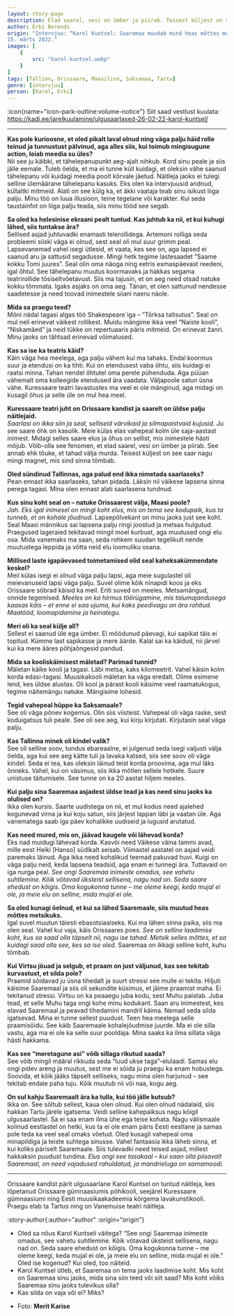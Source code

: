 ```yaml
---
layout: story-page
description: Elad saarel, vesi on ümber ja piirab. Teisest küljest on see saar nagu mingi magnet.
author: Erki Berends
origin: "Intervjuu: “Karol Kuntsel: Saaremaa muudab mind heas mõttes metsikuks”, Saarte Hääl, 
15. märts 2022."
images: [
    {
        src: "karol-kuntsel.webp"
    }
]
tags: [Tallinn, Orissaare, Maasilinn, Saksamaa, Tartu]
genre: [intervjuu]
person: [Karol, Erki]
---
```


<!-- # {{ $doc.title }} -->

:icon{name="icon-park-outline:volume-notice"} Siit saad vestlust kuulata: https://kadi.ee/jarelkuulamine/ulgusaarlased-26-02-22-karol-kuntsel/

<hr />

**Kas pole kurioosne, et oled pikalt laval olnud ning väga palju häid rolle teinud ja tunnustust pälvinud, aga alles siis, kui toimub mingisugune action, leiab meedia su üles?** \
Nii see ju käibki, et tähelepanupunkt aeg-ajalt nihkub. Kord sinu peale ja siis jälle eemale. Tuleb öelda, et ma ei tunne küll kuidagi, et oleksin vähe saanud tähelepanu või kuidagi meedia poolt kõrvale jäetud. Näitleja jaoks ei tulegi selline ülemäärane tähelepanu kasuks. Eks olen ka intervjuusid andnud, küllaltki mitmeid. Alati on see külg ka, et äkki vaataja teab sinu isikust liiga palju. Minu töö on luua illusioon, teine tegelane või karakter. Kui seda taustainfot on liiga palju teada, siis minu tööd see segab. 

**Sa oled ka helesinise ekraani pealt tuntud. Kas juhtub ka nii, et kui kuhugi lähed, siis tuntakse ära?** \
Sellised asjad juhtuvadki enamasti telerollidega. Artemoni rolliga seda probleemi siiski väga ei olnud, sest seal oli mul suur grimm peal. Lapsevanemad vahel isegi ütlesid, et vaata, kes see on, aga lapsed ei saanud aru ja sattusid segadusse. Mingi hetk tegime lastesaadet “Saame kokku Tomi juures”. Seal olin oma näoga ning eetris esmaspäevast reedeni, igal õhtul. See tähelepanu muutus koormavaks ja hakkas segama teatrirollide tõsiseltvõetavust. Siis ma tajusin, et on aeg need otsad natuke kokku tõmmata. Igaks asjaks on oma aeg. Tänan, et olen sattunud nendesse saadetesse ja need toovad inimestele siiani naeru näole.

**Mida sa praegu teed?** \
Mõni nädal tagasi algas töö Shakespeare´iga – “Tõrksa taltsutus”. Seal on mul neli erinevat väikest rollikest. Muidu mängime ikka veel “Naiste kooli”, “Niskamäed” ja neid tükke on repertuaaris päris mitmeid. On erinevat žanri. Minu jaoks on tähtsad erinevad võimalused.

**Kas sa ise ka teatris käid?** \
Käin väga hea meelega, aga palju vähem kui ma tahaks. Endal koormus suur ja etendusi on ka tihti. Kui on etendusest vaba õhtu, siis kuidagi ei raatsi minna. Tahan nendel õhtutel oma perele pühenduda. Aga püüan vähemalt oma kolleegide etendused ära vaadata. Väljapoole satun üsna vähe. Kuressaare teatri lavastustes ma veel ei ole mänginud, aga midagi on kusagil õhus ja selle üle on mul hea meel.

**Kuressaare teatri juht on Orissaare kandist ja saarelt on üldse palju näitlejaid.** \
*Saarlasi on ikka siin ja seal, selliseid värvikaid ja silmapaistvaid kujusid.* Ju see saare õhk on kasulik. Meie külas elas vahepeal kolm üle saja-aastast inimest. Midagi selles saare elus ja õhus on sellist, mis inimestele hästi mõjub. Võib-olla see fenomen, et elad saarel, vesi on ümber ja piirab. See annab ehk tõuke, et tahad välja murda. Teisest küljest on see saar nagu mingi magnet, mis sind sinna tõmbab.

**Oled sündinud Tallinnas, aga palud end ikka nimetada saarlaseks?** \
Pean ennast ikka saarlaseks, tahan pidada. Läksin nii väikese lapsena sinna perega tagasi. Mina olen ennast alati saarlasena tundnud.

**Kus sinu koht seal on – natuke Orissaarest välja, Maasi poole?** \
*Jah. Eks igal inimesel on mingi koht elus, mis on tema see kodupaik, kus ta tunneb, et on kohale jõudnud.* Lapsepõlvekant on minu jaoks just see koht. Seal Maasi männikus sai lapsena palju ringi joostud ja metsas hulgutud. Praegused lageraied tekitavad mingil moel kurbust, aga muutused ongi elu osa. Mida vanemaks ma saan, seda rohkem suudan tegelikult nende muutustega leppida ja võtta neid elu loomuliku osana.

**Millised laste igapäevased toimetamised olid seal kaheksakümnendate keskel?** \
Meil külas isegi ei olnud väga palju lapsi, aga meie sugulastel oli meievanuseid lapsi väga palju. Suvel olime kõik ninapidi koos ja eks Orissaare sõbrad käisid ka meil. Eriti suved on meeles. Metsamängud, onnide tegemised. *Meeles on ka hirmus töörügamine, mis talumajandusega kaasas käis – et enne ei saa ujuma, kui kaks peedivagu on ära rohitud. Maatööd, loomapidamine ja heinategu.*

**Meri oli ka seal külje all?** \
Sellest ei saanud üle ega ümber. Ei möödunud päevagi, kui sapikat täis ei topitud. Kümme last sapikasse ja mere äärde. Kalal sai ka käidud, nii järvel kui ka mere ääres põhjaõngesid pandud.

**Mida sa kooliskäimisest mäletad? Parimad tunnid?** \
Mäletan käike kooli ja tagasi. Läbi metsa, kaks kilomeetrit. Vahel käisin kolm korda edasi-tagasi. Muusikakooli mäletan ka väga eredalt. Olime esimene lend, kes üldse alustas. Oli kool ja pärast kooli käisime veel raamatukogus, tegime näitemängu natuke. Mängisime lohesid.

**Tegid vahepeal hüppe ka Saksamaale?** \
See oli väga põnev kogemus. Olin siis viisteist. Vahepeal oli väga raske, sest koduigatsus tuli peale. See oli see aeg, kui kirju kirjutati. Kirjutasin seal väga palju.

**Kas Tallinna minek oli kindel valik?** \
See oli selline soov, tundus ebareaalne, ei julgenud seda isegi valjusti välja öelda, aga kui see aeg kätte tuli ja lavaka katsed, siis see soov oli väga kindel. Seda ei tea, kas oleksin läinud teist korda proovima, aga mul läks õnneks. Vahel, kui on väsimus, siis ikka mõtlen sellele hetkele. Suure unistuse täitumisele. See tunne on ka 20 aastat hiljem meeles.

**Kui palju sina Saaremaa asjadest üldse tead ja kas need sinu jaoks ka olulised on?** \
Ikka olen kursis. Saarte uudistega on nii, et mul kodus need ajalehed kogunevad virna ja kui koju satun, siis järjest lappan läbi ja vaatan üle. Aga vanematega saab iga päev kohalikke uudiseid ja lugusid arutatud.

**Kas need mured, mis on, jäävad kaugele või lähevad korda?** \
Eks nad muidugi lähevad korda. Kasvõi need Väikese väina tammi avad, mille eest Heiki [Hanso] südikalt seisab. Viimastel aastatel on asjad veidi paremaks läinud. Aga ikka need kohalikud teemad pakuvad huvi. Kuigi on väga palju neid, keda lapsena teadsid, aga enam ei tunnegi ära. Tuttavaid on iga nurga peal. *See ongi Saaremaa inimeste omadus, see vahetu suhtlemine. Kõik võtavad üksteist sellisena, nagu nad on. Seda saare ehedust on kõigis. Oma kogukonna tunne – me oleme keegi, keda mujal ei ole, ja meie elu on selline, mida mujal ei ole.*

**Sa oled kunagi öelnud, et kui sa lähed Saaremaale, siis muutud heas mõttes metsikuks.** \
Igal suvel muutun täiesti ebasotsiaalseks. Kui ma lähen sinna paika, siis ma olen seal. Vahel kui vaja, käis Orissaares poes. *See on selline laadimise koht, kus sa saad olla täpselt nii, nagu ise tahad. Metsik selles mõttes, et sa kuidagi saad olla see, kes sa ise oled.* Saaremaa on ikkagi selline koht, kuhu tõmbab.

**Kui Virtsu jõuad ja selgub, et praam on just väljunud, kas see tekitab kurvastust, et silda pole?** \
Praamid sõidavad ju üsna tihedalt ja suurt stressi see mulle ei tekita. Hiljuti käisime Saaremaal ja siis oli sekundite küsimus, et jäime praamist maha. Ei tekitanud stressi. Virtsu on ka peaaegu juba kodu, sest Muhu paistab. Juba tead, et selle Muhu taga ongi kohe minu kodukant.
Saan aru inimestest, kes elavad Saaremaal ja peavad tihedamini mandril käima. Nemad seda silda igatsevad. Mina ei tunne sellest puudust. Teen hea meelega selle praamisõidu. See käib Saaremaale kohalejõudmise juurde. Ma ei ole silla vastu, aga ma ei ole ka selle suur pooldaja. Mina saaks ka ilma sillata väga hästi hakkama.

**Kas see “meretagune asi” võib sillaga rikutud saada?** \
See võib mingil määral rikkuda seda “luud ukse taga”-elulaadi. Samas elu ongi pidev areng ja muutus, sest me ei sõida ju praegu ka enam hobustega. Soovida, et kõik jääks täpselt selliseks, nagu mina olen harjunud – see tekitab endale paha tuju. Kõik muutub nii või naa, kogu aeg.

**On sul kahju Saaremaalt ära ka tulla, kui töö jälle kutsub?** \
Ikka on. See sõltub sellest, kaua olen olnud. Kui olen olnud nädalaid, siis hakkan Tartu järele igatsema. Veidi selline kahepaiksus nagu kõigil ulgusaarlastel. Sa ei saa enam ilma ühe ega teise kohata. Nagu välismaale kolinud eestlastel on hetki, kus ta ei ole enam päris Eesti eestlane ja samas pole teda ka veel seal omaks võetud. Oled kusagil vahepeal oma minapildiga ja teiste suhtega sinusse. Vahel fantaasia ikka läheb sinna, et kui koliks päriselt Saaremaale. Siis tulevadki need teised asjad, millest hakkaksin puudust tundma. *Elus ongi see tasakaal – kui saan olla piisavalt Saaremaal, on need vajadused rahuldatud, ja mandrieluga on samamoodi.*

<hr />

Orissaare kandist pärit ulgusaarlane Karol Kuntsel on tuntud näitleja, kes lõpetanud Orissaare gümnaasiumis põhikooli, seejärel Kuressaare gümnaasiumi ning Eesti muusikaakadeemia kõrgema lavakunstikooli. Praegu elab ta Tartus ning on Vanemuise teatri näitleja.

:story-author{:author="author" :origin="origin"}

<details-wrapper summary="Mis mõtted tekkisid?">

- Oled sa nõus Karol Kuntseli väitega? “See ongi Saaremaa inimeste omadus, see vahetu suhtlemine. Kõik võtavad üksteist sellisena, nagu nad on. Seda saare ehedust on kõigis. Oma kogukonna tunne – me oleme keegi, keda mujal ei ole, ja meie elu on selline, mida mujal ei ole.”
Oled ise kogenud? Kui oled, too näiteid.
- Karol Kuntsel ütleb, et Saaremaa on tema jaoks laadimise koht. Mis koht on Saaremaa sinu jaoks, mida sina siin teed või siit saad? Mis koht võiks Saaremaa sinu jaoks tulevikus olla?
- Kas silda on vaja või ei? Miks?

</details-wrapper>


<details-wrapper summary="Allikad" class="text-sm" icon="icon-park-outline:document-folder">

- Foto: **Merit Karise**

</details-wrapper>